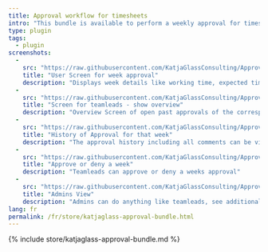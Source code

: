 ```yaml
---
title: Approval workflow for timesheets
intro: "This bundle is available to perform a weekly approval for timesheets."
type: plugin
tags:
  - plugin
screenshots:
  - 
    src: "https://raw.githubusercontent.com/KatjaGlassConsulting/ApprovalBundle/0.9.1/_documentation/Screenshot_UserApprovalForWeek.png"
    title: "User Screen for week approval"
    description: "Displays week details like working time, expected time and actions like submit for approval"
  - 
    src: "https://raw.githubusercontent.com/KatjaGlassConsulting/ApprovalBundle/0.9.1/_documentation/Screenshot_TeamleadOverviewOfTeam.png"
    title: "Screen for teamleads - show overview"
    description: "Overview Screen of open past approvals of the corresponding team members and itself and status of current finished week"
  - 
    src: "https://raw.githubusercontent.com/KatjaGlassConsulting/ApprovalBundle/0.9.1/_documentation/Screenshot_TeamleadSeeHistory.png"
    title: "History of Approval for that week"
    description: "The approval history including all comments can be viewed by the teamlead or users"
  - 
    src: "https://raw.githubusercontent.com/KatjaGlassConsulting/ApprovalBundle/0.9.1/_documentation/Screenshot_TeamleadApproveDeny.png"
    title: "Approve or deny a week"
    description: "Teamleads can approve or deny a weeks approval"
  - 
    src: "https://raw.githubusercontent.com/KatjaGlassConsulting/ApprovalBundle/0.9.1/_documentation/Screenshot_AdminRollbackOption.png"
    title: "Admins View"
    description: "Admins can do anything like teamleads, see additionally all colleagues in the overview and have the option to undo an approval"
lang: fr
permalink: /fr/store/katjaglass-approval-bundle.html
---
```


{% include store/katjaglass-approval-bundle.md %}
